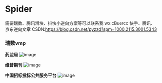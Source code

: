 # Spider
需要瑞数、腾讯滑块、抖快小逆向方案等可以联系我 wx:cBuercc
快手、腾讯、京东逆向文章 CSDN:https://blog.csdn.net/pyzzd?spm=1000.2115.3001.5343
### 瑞数vmp
**药监局**
![image](https://github.com/pyzzd/Spider/assets/65949377/cd0d819e-f707-445d-b072-e13b3158b5a5)


**维普期刊**
![image](https://github.com/pyzzd/Spider/assets/65949377/328c9a5a-e042-420d-8d67-973a164513c8)


**中国招标投标公共服务平台**
![image](https://github.com/pyzzd/Spider/assets/65949377/c638eed3-eb74-4b6d-9881-c7b9ed663817)
